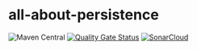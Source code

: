 # all-about-persistence




![Maven Central](https://img.shields.io/maven-central/v/com.github.ifrugal/all-about-persistence?style=for-the-badge)
[![Quality Gate Status](https://sonarcloud.io/api/project_badges/measure?project=iFrugal_all-about-persistence&metric=alert_status)](https://sonarcloud.io/summary/new_code?id=iFrugal_all-about-persistence)
[![SonarCloud](https://sonarcloud.io/images/project_badges/sonarcloud-white.svg)](https://sonarcloud.io/summary/new_code?id=iFrugal_all-about-persistence)

